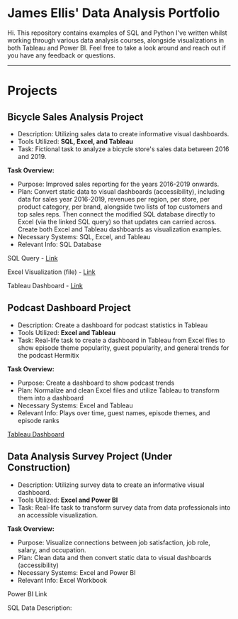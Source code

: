 # James Ellis' Data Analysis Portfolio

Hi. This repository contains examples of SQL and Python I've written whilst working through various data analysis courses, alongside visualizations in both Tableau and Power BI. Feel free to take a look around and reach out if you have any feedback or questions.

---
# Projects

## Bicycle Sales Analysis Project

- Description: Utilizing sales data to create informative visual dashboards.
- Tools Utilized: **SQL, Excel, and Tableau**
- Task: Fictional task to analyze a bicycle store's sales data between 2016 and 2019.

**Task Overview:**
* Purpose: Improved sales reporting for the years 2016-2019 onwards.
* Plan: Convert static data to visual dashboards (accessibility), including data for sales year 2016-2019, revenues per region, per store, per product category, per brand, alongside two lists of top customers and top sales reps. Then connect the modified SQL database directly to Excel (via the linked SQL query) so that updates can carried across. Create both Excel and Tableau dashboards as visualization examples.
* Necessary Systems: SQL, Excel, and Tableau
* Relevant Info: SQL Database
  
SQL Query - [Link](https://github.com/jdedata/James-Ellis---DA-Portfolio/blob/main/BicycleSQLquery.sql)

Excel Visualization (file) - [Link](https://github.com/jdedata/James-Ellis---DA-Portfolio/blob/main/Bike%20Stores.xlsx)

Tableau Dashboard - [Link](https://public.tableau.com/app/profile/james.ellis6768/viz/ExecutiveDashboardExample_16937068345260/Dashboard1?publish=yes)

## Podcast Dashboard Project

- Description: Create a dashboard for podcast statistics in Tableau
- Tools Utilized: **Excel and Tableau**
- Task: Real-life task to create a dashboard in Tableau from Excel files to show episode theme popularity, guest popularity, and general trends for the podcast Hermitix

**Task Overview:**
* Purpose: Create a dashboard to show podcast trends
* Plan: Normalize and clean Excel files and utilize Tableau to transform them into a dashboard
* Necessary Systems: Excel and Tableau
* Relevant Info: Plays over time, guest names, episode themes, and episode ranks

[Tableau Dashboard](https://public.tableau.com/app/profile/james.ellis6768/viz/PodcastDashboard/MainDashboard?publish=yes)

## Data Analysis Survey Project (Under Construction)

- Description: Utilizing survey data to create an informative visual dashboard.
- Tools Utilized: **Excel and Power BI**
- Task: Real-life task to transform survey data from data professionals into an accessible visualization. 

**Task Overview:**
* Purpose: Visualize connections between job satisfaction, job role, salary, and occupation.
* Plan: Clean data and then convert static data to visual dashboards (accessibility)
* Necessary Systems: Excel and Power BI
* Relevant Info: Excel Workbook

Power BI Link




SQL Data Description:



